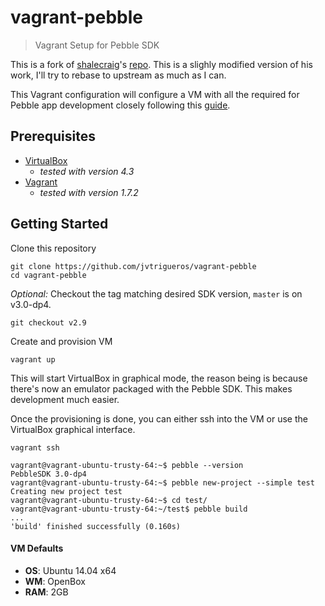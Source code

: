 # vagrant-pebble
> Vagrant Setup for Pebble SDK

This is a fork of [shalecraig](https://github.com/shalecraig)'s
[repo](https://github.com/shalecraig/vagrant-pebble).
This is a slighly modified version of his work, I'll try to rebase to upstream as
much as I can.

This Vagrant configuration will configure a VM with all the required for
Pebble app development closely following this [guide](http://developer.getpebble.com/sdk/install/linux/).

## Prerequisites

- [VirtualBox](https://www.virtualbox.org/wiki/Downloads)
  - _tested with version 4.3_
- [Vagrant](http://www.vagrantup.com/downloads)
  - _tested with version 1.7.2_

## Getting Started

Clone this repository

    git clone https://github.com/jvtrigueros/vagrant-pebble
    cd vagrant-pebble

_Optional:_ Checkout the tag matching desired SDK version, `master` is on v3.0-dp4.

    git checkout v2.9

Create and provision VM

    vagrant up

This will start VirtualBox in graphical mode, the reason being is because there's
now an emulator packaged with the Pebble SDK. This makes development much easier.

Once the provisioning is done, you can either ssh into the VM or use the VirtualBox
graphical interface.

    vagrant ssh

    vagrant@vagrant-ubuntu-trusty-64:~$ pebble --version
    PebbleSDK 3.0-dp4
    vagrant@vagrant-ubuntu-trusty-64:~$ pebble new-project --simple test
    Creating new project test
    vagrant@vagrant-ubuntu-trusty-64:~$ cd test/
    vagrant@vagrant-ubuntu-trusty-64:~/test$ pebble build
    ...
    'build' finished successfully (0.160s)

#### VM Defaults

- **OS**: Ubuntu 14.04 x64
- **WM**: OpenBox
- **RAM**: 2GB
